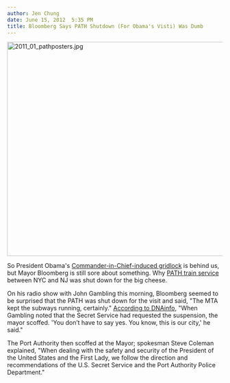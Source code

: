 ```yaml
---
author: Jen Chung
date: June 15, 2012  5:35 PM
title: Bloomberg Says PATH Shutdown (For Obama's Visti) Was Dumb
---
```


<p><span class="mt-enclosure mt-enclosure-image" style="display: inline;"> <img alt="2011_01_pathposters.jpg" src="https://web.archive.org/web/20120618032525im_/http://gothamist.com/attachments/jen/2011_01_pathposters.jpg" width="640" height="500" class="image-none"> </span></p>

<p>So President Obama&apos;s <a href="https://web.archive.org/web/20120618032525/http://gothamist.com/2012/06/15/obama_visits_1_wtc_thanks_construct.php">Commander-in-Chief-induced gridlock</a> is behind us, but Mayor Bloomberg is still sore about something.  Why <a href="https://web.archive.org/web/20120618032525/http://gothamist.com/2012/06/14/obama_in_town_today_for_1_world_tra.php">PATH train service</a> between NYC and NJ was shut down for the big cheese.</p>

<p>On his radio show with John Gambling this morning, Bloomberg seemed to be surprised that the PATH was shut down for the visit and said, &quot;The MTA kept the subways running, certainly.&quot; <a href="https://web.archive.org/web/20120618032525/http://www.dnainfo.com/new-york/20120615/financial-district/bloomberg-questions-path-shutdown-during-obama-visit">According to DNAinfo</a>, &quot;When Gambling noted that the Secret Service had requested the suspension, the mayor scoffed. &apos;You don&#x2019;t have to say yes. You know, this is our city,&apos; he said.&quot;</p>

<p>The Port Authority then scoffed at the Mayor; spokesman Steve Coleman explained, &quot;When dealing with the safety and security of the President of the United States and the First Lady, we follow the direction and recommendations of the U.S. Secret Service and the Port Authority Police Department.&quot;<br>
</p>